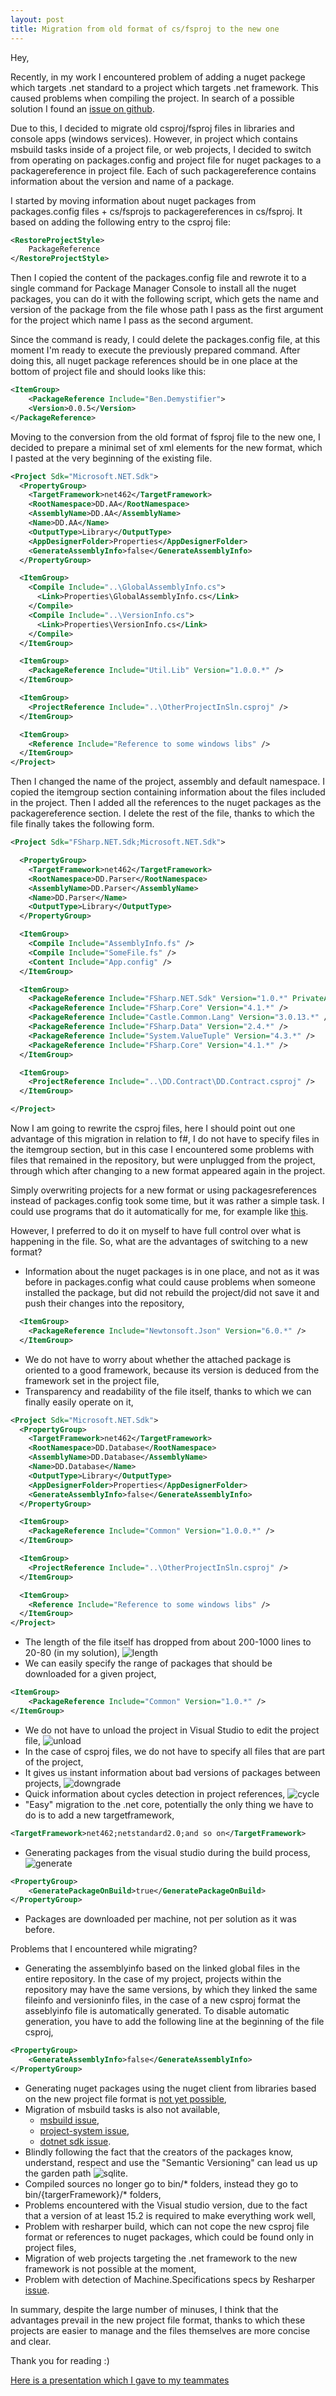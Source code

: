 ```yaml
---
layout: post
title: Migration from old format of cs/fsproj to the new one
---
```


Hey,

Recently, in my work I encountered problem of adding a nuget packege which targets .net standard to a project which targets .net framework. This caused problems when compiling the project. 
In search of a possible solution I found an [issue on github](https://github.com/dotnet/standard/issues/410). 


Due to this, I decided to migrate old csproj/fsproj files in libraries and console apps (windows services). 
However, in project which contains msbuild tasks inside of a project file, or web projects, I decided to switch from operating on packages.config and project file for nuget packages to a packagereference in project file.
Each of such packagereference contains information about the version and name of a package.

I started by moving information about nuget packages from packages.config files + cs/fsprojs to packagereferences in cs/fsproj. It based on adding the following entry to the csproj file:

```xml
<RestoreProjectStyle>
    PackageReference
</RestoreProjectStyle>
```

Then I copied the content of the packages.config file and rewrote it to a single command for Package Manager Console to install all the nuget packages, you can do it with the following script, which gets the name and version of the package from the file whose path I pass as the first argument for the project which name I pass as the second argument.

<script src="https://gist.github.com/MNie/35f43e66e68d300510ca3a6c308d06fd.js"></script>

Since the command is ready, I could delete the packages.config file, at this moment I'm ready to execute the previously prepared command. After doing this, all nuget package references should be in one place at the bottom of project file and should looks like this:

```xml
<ItemGroup>
    <PackageReference Include="Ben.Demystifier">
    <Version>0.0.5</Version>
</PackageReference>
```

Moving to the conversion from the old format of fsproj file to the new one, I decided to prepare a minimal set of xml elements for the new format, which I pasted at the very beginning of the existing file.

```xml
<Project Sdk="Microsoft.NET.Sdk">
  <PropertyGroup>
    <TargetFramework>net462</TargetFramework>
    <RootNamespace>DD.AA</RootNamespace>
    <AssemblyName>DD.AA</AssemblyName>
    <Name>DD.AA</Name>
    <OutputType>Library</OutputType>
    <AppDesignerFolder>Properties</AppDesignerFolder>
    <GenerateAssemblyInfo>false</GenerateAssemblyInfo>
  </PropertyGroup>

  <ItemGroup>
    <Compile Include="..\GlobalAssemblyInfo.cs">
      <Link>Properties\GlobalAssemblyInfo.cs</Link>
    </Compile>
    <Compile Include="..\VersionInfo.cs">
      <Link>Properties\VersionInfo.cs</Link>
    </Compile>
  </ItemGroup>

  <ItemGroup>
    <PackageReference Include="Util.Lib" Version="1.0.0.*" />
  </ItemGroup>

  <ItemGroup>
    <ProjectReference Include="..\OtherProjectInSln.csproj" />
  </ItemGroup>

  <ItemGroup>
    <Reference Include="Reference to some windows libs" />
  </ItemGroup>
</Project>
```

Then I changed the name of the project, assembly and default namespace. I copied the itemgroup section containing information about the files included in the project. Then I added all the references to the nuget packages as the packagereference section.
I delete the rest of the file, thanks to which the file finally takes the following form.

```xml
<Project Sdk="FSharp.NET.Sdk;Microsoft.NET.Sdk">

  <PropertyGroup>
    <TargetFramework>net462</TargetFramework>
    <RootNamespace>DD.Parser</RootNamespace>
    <AssemblyName>DD.Parser</AssemblyName>
    <Name>DD.Parser</Name>
    <OutputType>Library</OutputType>
  </PropertyGroup>

  <ItemGroup>
    <Compile Include="AssemblyInfo.fs" />
    <Compile Include="SomeFile.fs" />
    <Content Include="App.config" />
  </ItemGroup>

  <ItemGroup>
    <PackageReference Include="FSharp.NET.Sdk" Version="1.0.*" PrivateAssets="All" />
    <PackageReference Include="FSharp.Core" Version="4.1.*" />
    <PackageReference Include="Castle.Common.Lang" Version="3.0.13.*" />
    <PackageReference Include="FSharp.Data" Version="2.4.*" />
    <PackageReference Include="System.ValueTuple" Version="4.3.*" />
    <PackageReference Include="FSharp.Core" Version="4.1.*" />
  </ItemGroup>

  <ItemGroup>
    <ProjectReference Include="..\DD.Contract\DD.Contract.csproj" />
  </ItemGroup>

</Project>
```

Now I am going to rewrite the csproj files, here I should point out one advantage of this migration in relation to f#, I do not have to specify files in the itemgroup section, but in this case I encountered some problems with files that remained in the repository, but were unplugged from the project, through which after changing to a new format appeared again in the project.

Simply overwriting projects for a new format or using packagesreferences instead of packages.config took some time, but it was rather a simple task. I could use programs that do it automatically for me, for example like [this](https://github.com/hvanbakel/CsprojToVs2017).

However, I preferred to do it on myself to have full control over what is happening in the file.
So, what are the advantages of switching to a new format?

* Information about the nuget packages is in one place, and not as it was before in packages.config what could cause problems when someone installed the package, but did not rebuild the project/did not save it and push their changes into the repository,

```xml
  <ItemGroup>
    <PackageReference Include="Newtonsoft.Json" Version="6.0.*" />
  </ItemGroup>
```

* We do not have to worry about whether the attached package is oriented to a good framework, because its version is deduced from the framework set in the project file,
* Transparency and readability of the file itself, thanks to which we can finally easily operate on it,

```xml
<Project Sdk="Microsoft.NET.Sdk">
  <PropertyGroup>
    <TargetFramework>net462</TargetFramework>
    <RootNamespace>DD.Database</RootNamespace>
    <AssemblyName>DD.Database</AssemblyName>
    <Name>DD.Database</Name>
    <OutputType>Library</OutputType>
    <AppDesignerFolder>Properties</AppDesignerFolder>
    <GenerateAssemblyInfo>false</GenerateAssemblyInfo>
  </PropertyGroup>

  <ItemGroup>
    <PackageReference Include="Common" Version="1.0.0.*" />
  </ItemGroup>

  <ItemGroup>
    <ProjectReference Include="..\OtherProjectInSln.csproj" />
  </ItemGroup>

  <ItemGroup>
    <Reference Include="Reference to some windows libs" />
  </ItemGroup>
</Project>
```

* The length of the file itself has dropped from about 200-1000 lines to 20-80 (in my solution),
![length](https://mnie.github.com/img/13-12-2017CsProjMigration/length.png)
* We can easily specify the range of packages that should be downloaded for a given project,

```xml
<ItemGroup>
    <PackageReference Include="Common" Version="1.0.*" />
</ItemGroup>
```

* We do not have to unload the project in Visual Studio to edit the project file,
![unload](https://mnie.github.com/img/13-12-2017CsProjMigration/unload.png)
* In the case of csproj files, we do not have to specify all files that are part of the project,
* It gives us instant information about bad versions of packages between projects,
![downgrade](https://mnie.github.com/img/13-12-2017CsProjMigration/downgrade.png)
* Quick information about cycles detection in project references,
![cycle](https://mnie.github.com/img/13-12-2017CsProjMigration/cycle.png)
* "Easy" migration to the .net core, potentially the only thing we have to do is to add a new targetframework,

```xml
<TargetFramework>net462;netstandard2.0;and so on</TargetFramework>
```

* Generating packages from the visual studio during the build process,
![generate](https://mnie.github.com/img/13-12-2017CsProjMigration/generate.png)

```xml
<PropertyGroup>
    <GeneratePackageOnBuild>true</GeneratePackageOnBuild>
</PropertyGroup>
```

* Packages are downloaded per machine, not per solution as it was before.


Problems that I encountered while migrating?
* Generating the assemblyinfo based on the linked global files in the entire repository. In the case of my project, projects within the repository may have the same versions, by which they linked the same fileinfo and versioninfo files, in the case of a new csproj format the asseblyinfo file is automatically generated. To disable automatic generation, you have to add the following line at the beginning of the file csproj,

```xml
<PropertyGroup>
    <GenerateAssemblyInfo>false</GenerateAssemblyInfo>
</PropertyGroup>
```

* Generating nuget packages using the nuget client from libraries based on the new project file format is [not yet possible](https://github.com/NuGet/Home/issues/4491),
* Migration of msbuild tasks is also not available,
    - [msbuild issue](https://github.com/Microsoft/msbuild/issues/2746), 
    - [project-system issue](https://github.com/dotnet/project-system/issues/3011), 
    - [dotnet sdk issue](https://github.com/dotnet/sdk/issues/1780).
* Blindly following the fact that the creators of the packages know, understand, respect and use the "Semantic Versioning" can lead us up the garden path 
![sqlite](https://mnie.github.com/img/13-12-2017CsProjMigration/sqlite.png).
* Compiled sources no longer go to bin/* folders, instead they go to bin/{targerFramework}/* folders,
* Problems encountered with the Visual studio version, due to the fact that a version of at least 15.2 is required to make everything work well,
* Problem with resharper build, which can not cope the new csproj file format or references to nuget packages, which could be found only in project files,
* Migration of web projects targeting the .net framework to the new framework is not possible at the moment,
* Problem with detection of Machine.Specifications specs by Resharper [issue](https://github.com/machine/machine.specifications.runner.resharper/issues/73).

In summary, despite the large number of minuses, I think that the advantages prevail in the new project file format, thanks to which these projects are easier to manage and the files themselves are more concise and clear.

Thank you for reading :)

[Here is a presentation which I gave to my teammates](https://github.com/MNie/CsProjMigration/index)